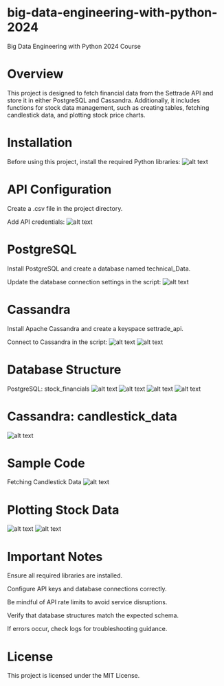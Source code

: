 # big-data-engineering-with-python-2024
Big Data Engineering with Python 2024 Course
# Overview
This project is designed to fetch financial data from the Settrade API and store it in either PostgreSQL and Cassandra. Additionally, it includes functions for stock data management, such as creating tables, fetching candlestick data, and plotting stock price charts.


# Installation

Before using this project, install the required Python libraries:
![alt text](<Screenshot 2025-03-18 193824.png>)


# API Configuration

Create a .csv file in the project directory.

Add API credentials:
![alt text](<Screenshot 2025-03-18 194126.png>)

# PostgreSQL

Install PostgreSQL and create a database named technical_Data.

Update the database connection settings in the script:
![alt text](<Screenshot 2025-03-18 194158.png>)

# Cassandra

Install Apache Cassandra and create a keyspace settrade_api.

Connect to Cassandra in the script:
![alt text](<Screenshot 2025-03-18 193913.png>)
![alt text](<Screenshot 2025-03-18 193926.png>)
# Database Structure

PostgreSQL: stock_financials
![alt text](<Screenshot 2025-03-18 054943.png>)
![alt text](<Screenshot 2025-03-18 055000.png>)
![alt text](<Screenshot 2025-03-18 055019.png>)
![alt text](<Screenshot 2025-03-18 055049.png>)

# Cassandra: candlestick_data
![alt text](<Screenshot 2025-03-18 193926-1.png>)

# Sample Code

Fetching Candlestick Data
![alt text](<Screenshot 2025-03-18 1938481.png>)

# Plotting Stock Data
![alt text](<Screenshot 2025-03-18 194041.png>)
![alt text](<Screenshot 2025-03-18 200212.png>)

# Important Notes

Ensure all required libraries are installed.

Configure API keys and database connections correctly.

Be mindful of API rate limits to avoid service disruptions.

Verify that database structures match the expected schema.

If errors occur, check logs for troubleshooting guidance.

# License

This project is licensed under the MIT License.

